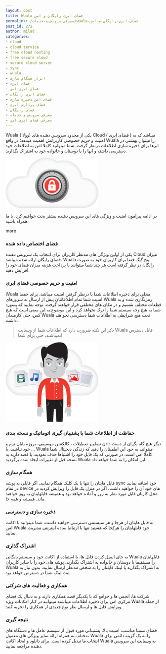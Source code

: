 ```yaml
---
layout: post
title: Wuala فضای ابری رایگان و امن
permalink: /معرفی-سرویس-و-خدمات/wuala-فضای-ابری-رایگان-و-امن
post_id: 272
author: milad
categories: 
- cloud
- cloud service
- free cloud hosting
- free secure cloud
- secure cloud server
- sync
- wuala
- ابزار همگام سازی
- فضای ابری
- فضای ابری امن
- فضای ابری رایگان
- فضای امن ذخیره سازی
- فضای پردازش ابری
- فضای رایگان
- معرفی سرویس و خدمات
- معرفی فضای ابری امن
---
```


Wuala ( وولا) یکی از محدود سرویس دهنده های Cloud ( فضای ابری ) میباشد که به امنیت و حریم خصوصی کاربرانش اهمیت میدهد؛ در واقع Wuala را میتوان بهشتی در ابرها برای ذخیره سازی اطلاعات درنظر گرفت. شما میتوانید کاملا امن به اطلاعات خود دسترسی داشته و آنها را با دوستان و خانواده خود به اشتراک بگذارید.

[![wuala_security](/assets/images/wp/2013/05/wuala_security-300x162.png)](/assets/images/wp/2013/05/wuala_security.png)

در ادامه پیرامون امنیت و ویژگی های این سرویس دهنده بیشتر بحث خواهیم کرد، با ما همراه باشید.

more

### فضای اختصاص داده شده


یکی از اولین ویژگی های مدنظر کاربران برای انتخاب یک سرویس دهنده Cloud میزان فضای رایگان ارائه شده میباشد. Wuala پنج گیگ فضا برای کاربران خود به صورت رایگان در نظر گرفته است هر چند شما میتوانید با پرداخت هزینه میزان فضای خود را افزایش دهید.


### امنیت و حریم خصوصی فضای ابری


Wuala محلی برای ذخیره اطلاعات شما با درنظر گرفتن امنیت میباشد، برای حفظ امنیت شما تمام اطلاعاتتان پیش از ارسال به سرورهای Wuala رمزنگاری شده و به قطعات مختلف تقسیم و در مکان های مختلفی قرار خواهند گرفت، توجه نمایید که پسورد شما به هیچ وجه سیستم شما را ترک نخواهد کرد و این موضوع به این معنی است که هیچ کس، حتی کارمندان Wuala تحت هیچ شرایطی به اطلاعات شما دسترسی نخواهند داشت.


>ذکر ابن نکته ضرورت دارد که اطلاعات شما از وبسایت Wuala قابل دسترس نمیباشند، حتی برای شما!


[![wuala_cld (1)](/assets/images/wp/2013/05/wuala_cld-1-300x257.png)](/assets/images/wp/2013/05/wuala_cld-1.png)


### حفاظت از اطلاعات شما با پشتیبان گیری اتوماتیک و نسخه بندی


دیگر هیچ گاه نگران از دست دادن تصاویر تعطیلات ، کالکشن موسیقی، پروژه پایان ترم و ... خود نباشید، با Wuala  میتوانید به خود این اطمینان را دهید که زندگی دیجیتال شما کاملا امن است. در صورتی که یک فایل خود را اشتباها حذف نمودید، یا قصد دارید به نسخه قبل از تغییرات ایجاد شده برگردید Wuala این امکان را به شما خواهد داد.


### همگام سازی


فایل هایتان را تنها با یک کلیک همگام نمایید، اگر فایلی به پوشه sync خود اضافه نمایید در تمام device های خود آن را خواهید داشت، اگر در منزل یک فایل را ویرایش کردید در محل کارتان فایل مورد نظر به روز و آماده خواهد بود و همیشه فایلهایتان به روز خواهند ماند. همیشه و همه جا.


### ذخیره سازی و دسترسی


به فایل هایتان از هرجا و هر سیستمی دسترسی خواهید داشت، شما میتوانید با اکانت امن  Wuala خود فایلهایتان را هرکجا که هستید تنها با ارتباط ساده اینترنتی مدیریت نمایید.


### اشتراک گذاری


به جای ایمیل کردن فایل ها، با استفاده از اکانت خود و سیستم بایگانی Wuala فایلهایتان را مستقیما با دوستان و خانواده به اشتراک بگذارید. پوشه های خود را با سایر کاربران Wuala به اشتراک بگذارید یا لینک فایلتان را به شخص مدنظر ارسال نمایید، بدون نیاز به ثبت لینک شما در دسترس خواهد بود.


### همکاری و فعالیت های شرکتی


شرکت ها، انجمن ها و جوامع که با یکدیگر قصد همکاری دارند و به دنبال یک فضای مرکزی امن برای ذخیره اطلاعات میباشند میتوانند در کنار امکانات ویژه Wuala از جمله ویرایش فایل ها و ارسال نظر نوع جدیدی از همکاری را تجربه کنند.


### نتیجه گیری


فضای نسبتا مناسب، امنیت بالا، پشتیبانی مورد قبول از سیستم عامل ها و دستگاه های مختلف به همراه ارائه سایر ویژگی های معمول، Wuala را به یک گزینه دائمی برای انتخاب ما تبدیل کرده است. برای دانلود و ایجاد اکانت Wuala به 
[وبسایت](httpss://www.wuala.com) این سرویس دهنده مراجعه نمایید.